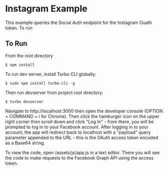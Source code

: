 # Instagram Example

This example queries the Social Auth endpoint for the Instagram Ouath token. To run

## To Run
From the root directory

```
$ npm install
```

To run dev server, install Turbo CLI globally:

```
$ sudo npm install turbo-cli -g
```

Then run devserver from project root directory:

```
$ turbo devserver
```

Navigate to http://localhost:3000 then open the developer console (OPTION + COMMAND + i for Chrome). Then click the hamburger icon on the upper right corner then scroll down and click "Log In" - from there, you will be prompted to log in to your Facebook account. After logging in to your account, the app will redirect back to localhost with a "payload" query parameter appended to the URL - this is the OAuth access token encoded as a Base64 string.

To view the code, open /assets/js/app.js in a text editor. There you will see the code to make requests to the Facebook Graph API using the access token.
